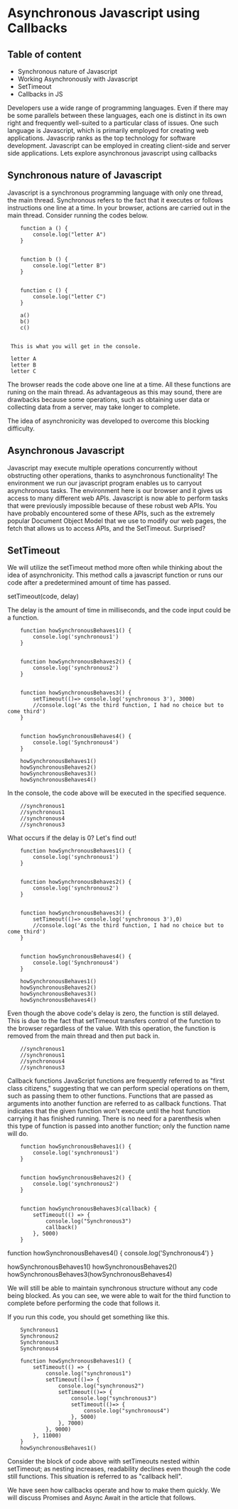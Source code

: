 # Asynchronous Javascript using Callbacks

## Table of content
- Synchronous nature of Javascript
- Working Asynchronously with Javascript
- SetTimeout
- Callbacks in JS

 
 Developers use a wide range of programming languages. Even if there may be some parallels between these languages, each one is distinct in its own right and frequently well-suited to a particular class of issues. One such language is Javascript, which is primarily employed for creating web applications. Javascrip  ranks as the top technology  for software development.   Javascript can be employed in creating client-side and server side applications. Lets explore asynchronous javascript using callbacks



## Synchronous nature of Javascript

Javascript is a synchronous programming language with only one thread, the main thread. Synchronous refers to the fact that it executes or follows instructions one line at a time. In your browser, actions are carried out in the main thread.  Consider running the codes below.

```
    function a () {
        console.log("letter A")
    }
    
    
    function b () {
        console.log("letter B")
    }
    
    
    function c () {
        console.log("letter C")
    }
    
    a()
    b()
    c()
 

 This is what you will get in the console.

 letter A
 letter B
 letter C

 ```


The browser reads the code above one line at a time. All these functions are runing on the main thread. As advantageous as this may sound, there are drawbacks because some operations, such as obtaining user data or collecting data from a server, may take longer to complete.

The idea of asynchronicity was developed to overcome this blocking difficulty.


## Asynchronous Javascript
Javascript may execute multiple operations concurrently without obstructing other operations,  thanks to asynchronous functionality!  The environment we run our javascript program enables us to carryout asynchronous tasks. The environment here is our browser and it gives us access to many different web APIs. Javascript is now able to perform tasks that were previously impossible because of these robust web APIs. You have probably encountered some of these APIs, such as the extremely popular Document Object Model that we use to modify our web pages, the fetch that allows us to access APIs, and the SetTimeout. Surprised? 

## SetTimeout
We will utilize the setTimeout method more often while thinking about the idea of asynchronicity. This method calls a javascript function or runs our code after a predetermined amount of time has passed.

setTimeout(code, delay)

The delay is the amount of time in milliseconds, and the code input could be a function.



``` 
    function howSynchronousBehaves1() {
        console.log('synchronous1')
    }
    
    
    function howSynchronousBehaves2() {
        console.log('synchronous2')
    }
    
    
    function howSynchronousBehaves3() {
        setTimeout(()=> console.log('synchronous 3'), 3000)
        //console.log('As the third function, I had no choice but to come third')
    }
    
    
    function howSynchronousBehaves4() {
        console.log('Synchronous4')
    }
    
    howSynchronousBehaves1()
    howSynchronousBehaves2()
    howSynchronousBehaves3()
    howSynchronousBehaves4()
```

In the console, the code above will be executed in  the specified sequence.
```
    //synchronous1
    //synchronous1
    //synchronous4
    //synchronous3
 ```


What occurs if the delay is 0? Let's find out!

```    
    function howSynchronousBehaves1() {
        console.log('synchronous1')
    }
    
    
    function howSynchronousBehaves2() {
        console.log('synchronous2')
    }
 
 
    function howSynchronousBehaves3() {
        setTimeout(()=> console.log('synchronous 3'),0)
        //console.log('As the third function, I had no choice but to come third')
    }
    
    
    function howSynchronousBehaves4() {
        console.log('Synchronous4')
    }
    
    howSynchronousBehaves1()
    howSynchronousBehaves2()
    howSynchronousBehaves3()
    howSynchronousBehaves4()
```

Even though the above code's delay is zero, the function is still delayed. This is due to the fact that setTimeout transfers control of the function to the browser regardless of the value. With this operation, the function is removed from the main thread and then put back in.
```
    //synchronous1
    //synchronous1
    //synchronous4
    //synchronous3
``` 


Callback functions
JavaScript functions are frequently referred to as "first class citizens," suggesting that we can perform special operations on them, such as passing them to other functions.
Functions that are passed as arguments into another function are referred to as callback functions. That indicates that the given function won't execute until the host function carrying it has finished running. There is no need for a parenthesis when this type of function is passed into another function; only the function name will do.



``` 
    function howSynchronousBehaves1() {
        console.log('synchronous1')
    }
    
    
    function howSynchronousBehaves2() {
        console.log('synchronous2')
    }
    
    
    function howSynchronousBehaves3(callback) {
        setTimeout(() => {
            console.log("Synchronous3")
            callback()
        }, 5000)
    }
```   
 
 
function howSynchronousBehaves4() {
    console.log('Synchronous4')
}
 
howSynchronousBehaves1()
howSynchronousBehaves2()
howSynchronousBehaves3(howSynchronousBehaves4)
 
 
 


We will still be able to maintain synchronous structure without any code being blocked. As you can see, we were able to wait for the third function to complete before performing the code that follows it.

If you run this code, you should get something like this.
```
    Synchronous1
    Synchronous2
    Synchronous3
    Synchronous4
 ```




``` 
    function howSynchronousBehaves1() {
        setTimeout(() => {
            console.log("synchronous1")
            setTimeout(()=> {
                console.log("synchronous2")
                setTimeout(()=> {
                    console.log("synchronous3")
                    setTimeout(()=> {
                        console.log("synchronous4")
                    }, 5000)
                }, 7000)
            }, 9000)
        }, 11000)
    }
    howSynchronousBehaves1()
```

Consider the block of code above with setTimeouts nested within setTimeout; as nesting increases, readability declines even though the code still functions. This situation is referred to as "callback hell". 



We have seen how callbacks operate and how to make them quickly. We will discuss Promises and Async Await in the article that follows.
